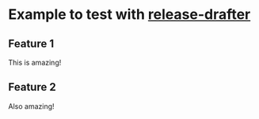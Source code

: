 # Example to test with [release-drafter](https://github.com/marketplace/actions/release-drafter)

## Feature 1

This is amazing!

## Feature 2

Also amazing!
